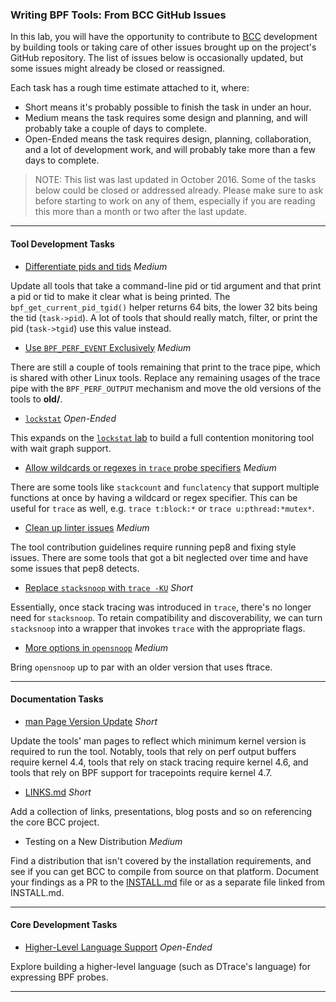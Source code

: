 ### Writing BPF Tools: From BCC GitHub Issues

In this lab, you will have the opportunity to contribute to [BCC](https://github.com/iovisor/bcc) development by building tools or taking care of other issues brought up on the project's GitHub repository. The list of issues below is occasionally updated, but some issues might already be closed or reassigned.

Each task has a rough time estimate attached to it, where:

* Short means it's probably possible to finish the task in under an hour.
* Medium means the task requires some design and planning, and will probably take a couple of days to complete.
* Open-Ended means the task requires design, planning, collaboration, and a lot of development work, and will probably take more than a few days to complete.

> NOTE: This list was last updated in October 2016. Some of the tasks below could be closed or addressed already. Please make sure to ask before starting to work on any of them, especially if you are reading this more than a month or two after the last update.

- - -

#### Tool Development Tasks

* [Differentiate pids and tids](https://github.com/iovisor/bcc/issues/547) *Medium*

Update all tools that take a command-line pid or tid argument and that print a pid or tid to make it clear what is being printed. The `bpf_get_current_pid_tgid()` helper returns 64 bits, the lower 32 bits being the tid (`task->pid`). A lot of tools that should really match, filter, or print the pid (`task->tgid`) use this value instead.

* [Use `BPF_PERF_EVENT` Exclusively](https://github.com/iovisor/bcc/issues/540) *Medium*

There are still a couple of tools remaining that print to the trace pipe, which is shared with other Linux tools. Replace any remaining usages of the trace pipe with the `BPF_PERF_OUTPUT` mechanism and move the old versions of the tools to **old/**.

* [`lockstat`](https://github.com/iovisor/bcc/issues/378) *Open-Ended*

This expands on the [`lockstat` lab](bpf-contention.md) to build a full contention monitoring tool with wait graph support.

* [Allow wildcards or regexes in `trace` probe specifiers](https://github.com/iovisor/bcc/issues/746) *Medium*

There are some tools like `stackcount` and `funclatency` that support multiple functions at once by having a wildcard or regex specifier. This can be useful for `trace` as well, e.g. `trace t:block:*` or `trace u:pthread:*mutex*`.

* [Clean up linter issues](https://github.com/iovisor/bcc/issues/745) *Medium*

The tool contribution guidelines require running pep8 and fixing style issues. There are some tools that got a bit neglected over time and have some issues that pep8 detects.

* [Replace `stacksnoop` with `trace -KU`](https://github.com/iovisor/bcc/issues/737) *Short*

Essentially, once stack tracing was introduced in `trace`, there's no longer need for `stacksnoop`. To retain compatibility and discoverability, we can turn `stacksnoop` into a wrapper that invokes `trace` with the appropriate flags.

* [More options in `opensnoop`](https://github.com/iovisor/bcc/issues/616) *Medium*

Bring `opensnoop` up to par with an older version that uses ftrace.

- - -

#### Documentation Tasks

* [man Page Version Update](https://github.com/iovisor/bcc/issues/569) *Short*

Update the tools' man pages to reflect which minimum kernel version is required to run the tool. Notably, tools that rely on perf output buffers require kernel 4.4, tools that rely on stack tracing require kernel 4.6, and tools that rely on BPF support for tracepoints require kernel 4.7.

* [LINKS.md](https://github.com/iovisor/bcc/issues/466) *Short*

Add a collection of links, presentations, blog posts and so on referencing the core BCC project.

* Testing on a New Distribution *Medium*

Find a distribution that isn't covered by the installation requirements, and see if you can get BCC to compile from source on that platform. Document your findings as a PR to the [INSTALL.md](https://github.com/iovisor/bcc/blob/master/INSTALL.md) file or as a separate file linked from INSTALL.md.

- - -

#### Core Development Tasks

* [Higher-Level Language Support](https://github.com/iovisor/bcc/issues/425) *Open-Ended*

Explore building a higher-level language (such as DTrace's language) for expressing BPF probes.

- - -

